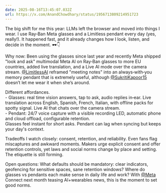 ```yaml
---
date: 2025-08-16T13:45:07.032Z
url: https://x.com/AnandChowdhary/status/1956713809214951723
---
```


The big shift for me this year: LLMs left the browser and moved into things I wear. I use Ray‑Ban Meta glasses and a Limitless pendant every day (yes, really!). It happened fast, and it already changes how I look, listen, and decide in the moment. 🕶️👇  
  
Why now: Been using the glasses since last year and recently Meta shipped "look and ask" multimodal Meta AI on Ray‑Ban glasses to more EU countries, added live translation, and a Live AI mode over the camera stream. [@LimitlessAI](https://x.com/LimitlessAI) reframed "meeting notes" into an always‑with‑you memory pendant that is extremely useful, although [@SukritiKapoor15](https://x.com/SukritiKapoor15) doesn’t let me wear it when she’s around.  
  
Different affordances.  
\- Glasses: real time vision answers, tap to ask, audio replies in‑ear. Live translation across English, Spanish, French, Italian, with offline packs for spotty signal. Live AI that chats over the camera stream.  
\- Pendant: 24/7 voice capture with a visible recording LED, automatic phone and cloud offload, configurable retention.  
Glasses feel instant for short asks. Pendant can lag when syncing but keeps your day's context.  
  
Tradeoffs I watch closely: consent, retention, and reliability. Even fans flag miscaptures and awkward moments. Makers urge explicit consent and offer retention controls, yet laws and social norms change by place and setting. The etiquette is still forming.  
  
Open questions: What defaults should be mandatory: clear indicators, geofencing for sensitive spaces, sane retention windows? Where do glasses vs pendants each make sense in daily life and work? With [@Meta](https://x.com/Meta) Connect next month teasing AI+wearables news, this is the moment to set good norms.